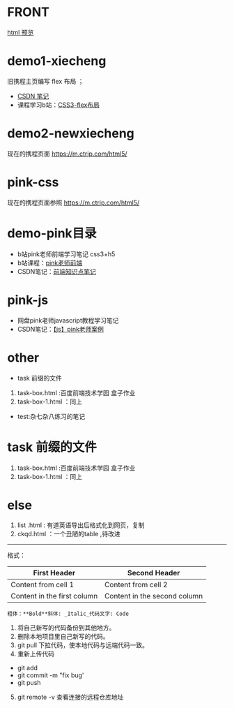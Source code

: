 # FRONT

[html 预览](https://htmlpreview.github.io/)


# demo1-xiecheng 
旧携程主页编写 flex 布局  ；
-  [CSDN 笔记](http://t.csdn.cn/naES0)
- 课程学习b站：[CSS3-flex布局](https://www.bilibili.com/video/BV1N54y1i7dG?p=12&vd_source=9d601459a3b282816969e39b91d0eb59)

# demo2-newxiecheng

现在的携程页面
https://m.ctrip.com/html5/


# pink-css

现在的携程页面参照
https://m.ctrip.com/html5/



# demo-pink目录
- b站pink老师前端学习笔记 css3+h5
- b站课程：[pink老师前端](https://www.bilibili.com/video/BV14J4114768?p=1&vd_source=9d601459a3b282816969e39b91d0eb59)
- CSDN笔记：[前端知识点笔记](http://t.csdn.cn/Po4v9)
 
# pink-js
- 网盘pink老师javascript教程学习笔记
- CSDN笔记：[【js】pink老师案例](http://t.csdn.cn/ju0Vn)


# other
- task 前缀的文件
1. task-box.html  :百度前端技术学园 盒子作业
2. task-box-1.html ：同上
- test:杂七杂八练习的笔记

# task 前缀的文件
1. task-box.html  :百度前端技术学园 盒子作业
2. task-box-1.html ：同上

# else
1. list .html : 有道英语导出后格式化到网页，复制
2. ckqd.html ：一个丑陋的table ,待改进

---
格式：

First Header | Second Header
------------ | -------------
Content from cell 1 | Content from cell 2
Content in the first column | Content in the second column

    粗体：**Bold**斜体: _Italic_代码文字: Code

1. 将自己新写的代码备份到其他地方。
2. 删除本地项目里自己新写的代码。
3. git pull 下拉代码，使本地代码与远端代码一致。
4. 重新上传代码
- git add
- git commit -m "fix bug'
- git push
5. git remote -v 查看连接的远程仓库地址

